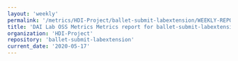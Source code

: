 ```yaml
---
layout: 'weekly'
permalink: '/metrics/HDI-Project/ballet-submit-labextension/WEEKLY-REPORT-2020-05-17'
title: 'DAI Lab OSS Metrics Metrics report for ballet-submit-labextension | WEEKLY-REPORT-2020-05-17'
organization: 'HDI-Project'
repository: 'ballet-submit-labextension'
current_date: '2020-05-17'
---
```

